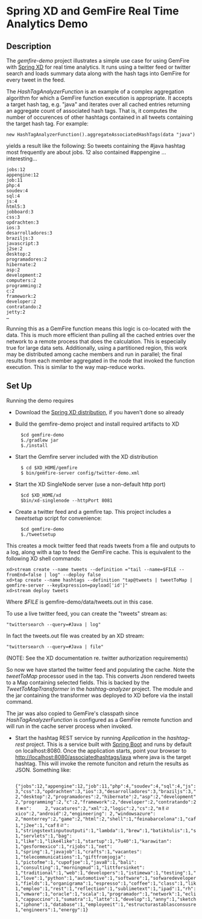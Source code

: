 Spring XD and GemFire Real Time Analytics Demo
=

Description
---
The _gemfire-demo_ project illustrates a simple use case for using GemFire with [Spring XD](http://www.springsource.org/spring-xd) for real time analytics. It runs using a twitter feed or twitter search and loads summary data along with the hash tags into GemFire for every tweet in the feed. 

The _HashTagAnalyzerFunction_ is an example of a complex aggregation algorithm for which a GemFire function execution is appropriate. It accepts a target hash tag, e.g. "java" and iterates over all cached entries returning an aggregate count of associated hash tags. That is, it computes the number of occurences of other hashtags contained in all tweets containing the target hash tag. For example: 

	new HashTagAnalyzerFunction().aggregateAssociatedHashTags(data "java") 

yields a result like the following: So tweets containing the #java hashtag most frequently are about jobs. 12 also contained #appengine … interesting…
	
	jobs:12
	appengine:12
	job:11
	php:4
	soudev:4
	sql:4
	js:4
	html5:3
	jobboard:3
	css:3
	opdrachten:3
	ios:3
	desarrolladores:3
	braziljs:3
	javascript:3
	j2se:2
	desktop:2
	programadores:2
	hibernate:2
	asp:2
	development:2
	computers:2
	programming:2
	c:2
	framework:2
	developer:2
	contratando:2
	jetty:2
	…
	
Running this as a GemFire function means this logic is co-located with the data. This is much more efficient than pulling all the cached entries over the network to a remote process that does the calculation. This is especially true for large data sets. Additionally, using a partitioned region, this work may be distributed among cache members and run in parallel; the final results from each member aggregated in the node that invoked the function execution. This is similar to the way map-reduce works. 


Set Up
----

Running the demo requires

* Download the [Spring XD distribution](http://repo.springsource.org/libs-milestone/org/springframework/xd/spring-xd/1.0.0.M2/spring-xd-1.0.0.M2.zip), if you haven't done so already

* Build the gemfire-demo project and install required artifacts to XD

		$cd gemfire-demo
		$./gradlew jar
		$./install

* Start the Gemfire server included with the XD distribution

     	$ cd $XD_HOME/gemfire
     	$ bin/gemfire-server config/twitter-demo.xml

* Start the XD SingleNode server (use a non-default http port)

		$cd $XD_HOME/xd
		$bin/xd-singlenode --httpPort 8081

* Create a twitter feed and a gemfire tap. This project includes a _tweetsetup_ script for convenience:

		$cd gemfire-demo
		$./tweetsetup

This creates a mock twitter feed that reads tweets from a file and outputs to a log, along with a tap to feed the GemFire cache. This is equivalent to the following XD shell commands:

    xd>stream create --name tweets --definition ="tail --name=$FILE --fromEnd=false | log" --deploy false
    xd>tap create --name hashtags --definition "tap@tweets | tweetToMap | gemfire-server --keyExpression=payload['id']"
    xd>stream deploy tweets
 
Where _$FILE_ is gemfire-demo/data/tweets.out in this case.

To use a live twitter feed, you can create the "tweets" stream as:    

	"twittersearch --query=#Java | log"

In fact the tweets.out file was created by an XD stream:

	"twittersearch --query=#Java | file"

(NOTE: See the XD documentation re. twitter authorization requirements)

So now we have started the twitter feed and populating the cache. Note the _tweetToMap_ processor used in the tap. This converts Json rendered tweets to a Map containing selected fields. This is backed by the _TweetToMapTransformer_ in the _hashtag-analyzer_ project. The module and the jar containing the transformer was deployed to XD before via the install command.

The jar was also copied to GemFire's classpath since _HashTagAnalyzerFunction_ is configured as a GemFire remote function and will run in the cache server process when invoked.
	
* Start the hashtag REST service by running _Application_ in the _hashtag-rest_ project. This is a service built with [Spring Boot](http://blog.springsource.org/2013/08/06/spring-boot-simplifying-spring-for-everyone/) and runs by default on localhost:8080. Once the application starts, point your browser to [http://localhost:8080/associatedhashtags/java](http://localhost:8080/associatedhashtags/java)  where java is the target hashtag. This will invoke the remote funciton and return the results as JSON. Something like:

		{"jobs":12,"appengine":12,"job":11,"php":4,"soudev":4,"sql":4,"js":4,"html5":3,"jobboard":		3,"css":3,"opdrachten":3,"ios":3,"desarrolladores":3,"braziljs":3,"javascript":3,"j2se":		2,"desktop":2,"programadores":2,"hibernate":2,"asp":2,"development":2,"computers":		2,"programming":2,"c":2,"framework":2,"developer":2,"contratando":2,"jetty":2,"nuevoleￃﾳn":		2,"vacatures":2,"xml":2,"logic":2,"cs":2,"mￃﾩxico":2,"android":2,"engineering":	2,"windowsazure":	2,"monterrey":2,"game":2,"html":2,"shell":1,"feinabarcelona":1,"caffeine":	1,"j2ee":1,"cafￃﾩ":	1,"stringstextinputoutputi":1,"lambda":1,"brew":1,"batiktulis":1,"songket":	1,"servlets":1,"bag":	1,"like":1,"like4like":1,"startup":1,"7u40":1,"karawitan":	1,"gesformexico":1,"rijobs":1,"net":	1,"spring":1,"javajob":1,"crafts":1,"vacantes":	1,"telecommunications":1,"giftfromjogja":	1,"pictofme":1,"cupofjoe":1,"java8":1,"bali":	1,"consulting":1,"morningmud":1,"littforsinket":	1,"traditional":1,"web":1,"developers":1,"istimewa":1,"testing":1,"kansas":1,"ca":1,"struts":	1,"love":1,"python":1,"automotive":1,"software":1,"sofwaredeveloper":1,"javaee":1,"processing":	1,"fields":1,"organigrama":1,"espresso":1,"coffee":1,"class":1,"likeaboss":1,"picture":	1,"empleo":1,"rest":1,"reflection":1,"sublimetext":1,"ipad":1,"rh":1,"routine":1,"bcnjobs":	1,"vmware":1,"oracle":1,"scala":1,"programador":1,"network":1,"eclipse":1,"ejb":1,"creativeblog":	1,"cappuccino":1,"sumatra":1,"latte":1,"develop":1,"anny":1,"sketch":1,"engineer":1,"instrument":	1,"iphone":1,"database":1,"employeeit":1,"estructurastablasconsusrelaciones":1,"group":	1,"engineers":1,"energy":1} 
